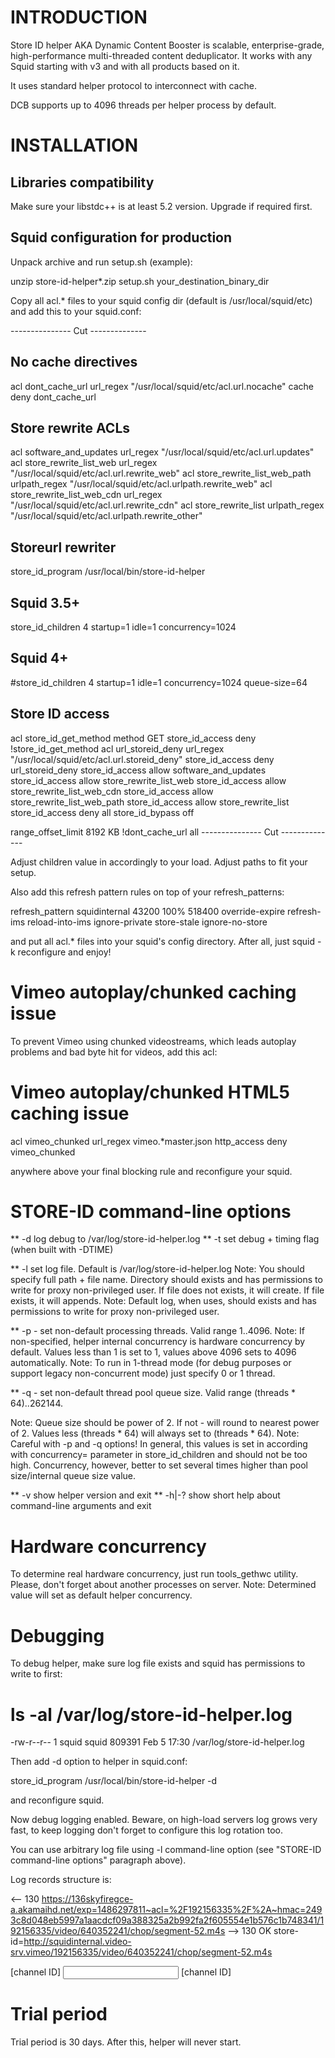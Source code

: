 INTRODUCTION
============

Store ID helper AKA Dynamic Content Booster is scalable, enterprise-grade, high-performance
multi-threaded content deduplicator. It works with any Squid starting with v3 and with all
products based on it.

It uses standard helper protocol to interconnect with cache.

DCB supports up to 4096 threads per helper process by default.

INSTALLATION
============

Libraries compatibility
-----------------------

Make sure your libstdc++ is at least 5.2 version. Upgrade if required first.

Squid configuration for production
----------------------------------

Unpack archive and run setup.sh (example):

unzip store-id-helper*.zip
setup.sh your_destination_binary_dir

Copy all acl.* files to your squid config dir (default is /usr/local/squid/etc) and add this to your squid.conf:

--------------- Cut --------------
## No cache directives
acl dont_cache_url url_regex "/usr/local/squid/etc/acl.url.nocache"
cache deny dont_cache_url

## Store rewrite ACLs
acl software_and_updates url_regex "/usr/local/squid/etc/acl.url.updates"
acl store_rewrite_list_web url_regex "/usr/local/squid/etc/acl.url.rewrite_web"
acl store_rewrite_list_web_path urlpath_regex "/usr/local/squid/etc/acl.urlpath.rewrite_web"
acl store_rewrite_list_web_cdn url_regex "/usr/local/squid/etc/acl.url.rewrite_cdn"
acl store_rewrite_list urlpath_regex "/usr/local/squid/etc/acl.urlpath.rewrite_other"

## Storeurl rewriter
store_id_program /usr/local/bin/store-id-helper
## Squid 3.5+
store_id_children 4 startup=1 idle=1 concurrency=1024
## Squid 4+
#store_id_children 4 startup=1 idle=1 concurrency=1024 queue-size=64
## Store ID access
acl store_id_get_method method GET
store_id_access deny !store_id_get_method
acl url_storeid_deny url_regex "/usr/local/squid/etc/acl.url.storeid_deny"
store_id_access deny url_storeid_deny
store_id_access allow software_and_updates
store_id_access allow store_rewrite_list_web
store_id_access allow store_rewrite_list_web_cdn
store_id_access allow store_rewrite_list_web_path
store_id_access allow store_rewrite_list
store_id_access deny all
store_id_bypass off

range_offset_limit 8192 KB !dont_cache_url all
--------------- Cut --------------

Adjust children value in accordingly to your load. Adjust paths to fit your setup.

Also add this refresh pattern rules on top of your refresh_patterns:

refresh_pattern	squidinternal	43200	100%	518400	override-expire refresh-ims reload-into-ims ignore-private store-stale ignore-no-store

and put all acl.* files into your squid's config directory. After all, just squid -k reconfigure and enjoy!

Vimeo autoplay/chunked caching issue
====================================

To prevent Vimeo using chunked videostreams, which leads autoplay problems and bad byte hit for videos, add this acl:

# Vimeo autoplay/chunked HTML5 caching issue
acl vimeo_chunked url_regex vimeo.*master\.json
http_access deny vimeo_chunked

anywhere above your final blocking rule and reconfigure your squid.

STORE-ID command-line options
=============================

** -d log debug to /var/log/store-id-helper.log
** -t set debug + timing flag (when built with -DTIME)

** -l<full log file name>  set log file. Default is /var/log/store-id-helper.log
Note: You should specify full path + file name. Directory should exists and has permissions to write for 
      proxy non-privileged user. If file does not exists, it will create. If file exists, it will appends.
Note: Default log, when uses, should exists and has permissions to write for proxy non-privileged user.

** -p<numeric value> - set non-default processing threads. Valid range 1..4096.
Note: If non-specified, helper internal concurrency is hardware concurrency by default. Values less than 1 is set to 1,
      values above 4096 sets to 4096 automatically.
Note: To run in 1-thread mode (for debug purposes or support legacy non-concurrent mode) just specify 0 or 1 thread.

** -q<numeric value> - set non-default thread pool queue size. Valid range (threads * 64)..262144.

Note: Queue size should be power of 2. If not - will round to nearest power of 2. Values less (threads * 64) will always set to (threads * 64).
Note: Careful with -p and -q options! In general, this values is set in according with concurrency= parameter in store_id_children
      and should not be too high. Concurrency, however, better to set several times higher than pool size/internal queue size value.

** -v show helper version and exit
** -h|-? show short help about command-line arguments and exit

Hardware concurrency
====================

To determine real hardware concurrency, just run tools_gethwc utility. Please, don't forget about another processes on server.
Note: Determined value will set as default helper concurrency.

Debugging
=========

To debug helper, make sure log file exists and squid has permissions to write to first:

# ls -al /var/log/store-id-helper.log
-rw-r--r-- 1 squid squid 809391 Feb  5 17:30 /var/log/store-id-helper.log

Then add -d option to helper in squid.conf:

store_id_program /usr/local/bin/store-id-helper -d

and reconfigure squid.

Now debug logging enabled. Beware, on high-load servers log grows very fast, to keep logging don't forget to
configure this log rotation too.

You can use arbitrary log file using -l command-line option (see "STORE-ID command-line options" paragraph above).

Log records structure is:

<-- 130 https://136skyfiregce-a.akamaihd.net/exp=1486297811~acl=%2F192156335%2F%2A~hmac=2493c8d048eb5997a1aacdcf09a388325a2b992fa2f605554e1b576c1b748341/192156335/video/640352241/chop/segment-52.m4s
--> 130 OK store-id=http://squidinternal.video-srv.vimeo/192156335/video/640352241/chop/segment-52.m4s

<Direction of query> [channel ID] <input URL>
<Direction of query> [channel ID] <helper response>

Trial period
============

Trial period is 30 days. After this, helper will never start.
